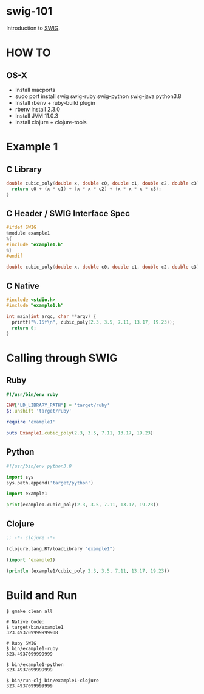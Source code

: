 # swig-101

Introduction to [SWIG](http://www.swig.org/).

# HOW TO

## OS-X

* Install macports
* sudo port install swig swig-ruby swig-python swig-java python3.8
* Install rbenv + ruby-build plugin
* rbenv install 2.3.0
* Install JVM 11.0.3
* Install clojure + clojure-tools

# Example 1

## C Library

``` C
double cubic_poly(double x, double c0, double c1, double c2, double c3) {
  return c0 + (x * c1) + (x * x * c2) + (x * x * x * c3);
}
```

## C Header / SWIG Interface Spec

``` C
#ifdef SWIG
%module example1
%{
#include "example1.h"
%}
#endif

double cubic_poly(double x, double c0, double c1, double c2, double c3);
```

## C Native

``` C
#include <stdio.h>
#include "example1.h"

int main(int argc, char **argv) {
  printf("%.15f\n", cubic_poly(2.3, 3.5, 7.11, 13.17, 19.23));
  return 0;
}
```

# Calling through SWIG

## Ruby

``` Ruby
#!/usr/bin/env ruby

ENV["LD_LIBRARY_PATH"] = 'target/ruby'
$:.unshift 'target/ruby'

require 'example1'

puts Example1.cubic_poly(2.3, 3.5, 7.11, 13.17, 19.23)
```

## Python

``` Python
#!/usr/bin/env python3.8

import sys
sys.path.append('target/python')

import example1

print(example1.cubic_poly(2.3, 3.5, 7.11, 13.17, 19.23))
```

## Clojure

``` Clojure
;; -*- clojure -*-

(clojure.lang.RT/loadLibrary "example1")

(import 'example1)

(println (example1/cubic_poly 2.3, 3.5, 7.11, 13.17, 19.23))
```

# Build and Run

```
$ gmake clean all

# Native Code:
$ target/bin/example1
323.493709999999908

# Ruby SWIG
$ bin/example1-ruby
323.4937099999999

$ bin/example1-python
323.4937099999999

$ bin/run-clj bin/example1-clojure
323.4937099999999
```
